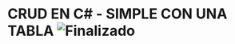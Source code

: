 # CRUD EN C# - SIMPLE CON UNA TABLA ![Finalizado](https://icon-icons.com/icons2/936/PNG/48/correct-symbol_icon-icons.com_73609.png)
